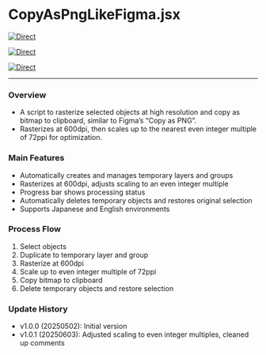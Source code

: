 # CopyAsPngLikeFigma.jsx

[![Direct](https://img.shields.io/badge/Direct%20Link-CopyAsPngLikeFigma.jsx-ffcc00.svg)](https://github.com/swwwitch/illustrator-scripts/blob/master/jsx/export/CopyAsPngLikeFigma.jsx)

[![Direct](https://img.shields.io/badge/Direct%20Link-CopyAsPngLikeFigmaWithDialog.jsx-ffcc00.svg)](https://github.com/swwwitch/illustrator-scripts/blob/master/jsx/export/CopyAsPngLikeFigmaWithDialog.jsx)

[![Direct](https://img.shields.io/badge/Back%20to%20home-All%20scripts-cccccc.svg)](https://github.com/swwwitch/illustrator-scripts/blob/master/README.md)

---

### Overview

- A script to rasterize selected objects at high resolution and copy as bitmap to clipboard, similar to Figma’s “Copy as PNG”.
- Rasterizes at 600dpi, then scales up to the nearest even integer multiple of 72ppi for optimization.

### Main Features

- Automatically creates and manages temporary layers and groups
- Rasterizes at 600dpi, adjusts scaling to an even integer multiple
- Progress bar shows processing status
- Automatically deletes temporary objects and restores original selection
- Supports Japanese and English environments

### Process Flow

1. Select objects
2. Duplicate to temporary layer and group
3. Rasterize at 600dpi
4. Scale up to even integer multiple of 72ppi
5. Copy bitmap to clipboard
6. Delete temporary objects and restore selection

### Update History

- v1.0.0 (20250502): Initial version
- v1.0.1 (20250603): Adjusted scaling to even integer multiples, cleaned up comments